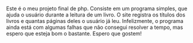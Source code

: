 Este é o meu projeto final de php. Consiste em um programa simples, que ajuda o usuário durante a leitura de um livro. O site registra os títulos dos livros e quantas páginas deles o usuário já leu. Infelizmente, o programa ainda está com algumas falhas que não consegui resolver a tempo, mas espero que esteja bom o bastante. Espero que gostem!
